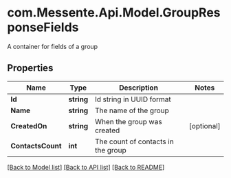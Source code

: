 # com.Messente.Api.Model.GroupResponseFields
A container for fields of a group

## Properties

Name | Type | Description | Notes
------------ | ------------- | ------------- | -------------
**Id** | **string** | Id string in UUID format | 
**Name** | **string** | The name of the group | 
**CreatedOn** | **string** | When the group was created | [optional] 
**ContactsCount** | **int** | The count of contacts in the group | 

[[Back to Model list]](../README.md#documentation-for-models) [[Back to API list]](../README.md#documentation-for-api-endpoints) [[Back to README]](../README.md)


